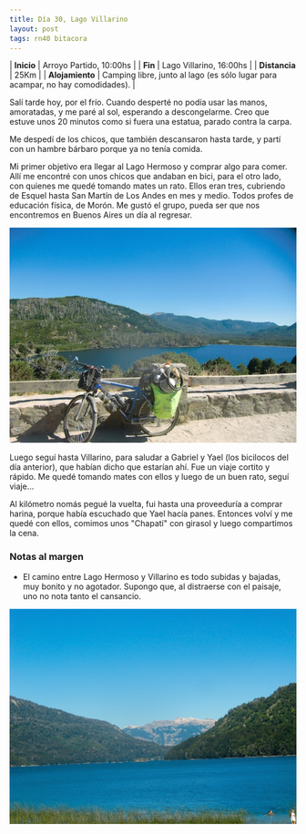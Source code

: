 ```yaml
---
title: Día 30, Lago Villarino
layout: post
tags: rn40 bitacora
---
```


| **Inicio** | Arroyo Partido, 10:00hs |
| **Fin**    | Lago Villarino, 16:00hs |
| **Distancia** | 25Km |
| **Alojamiento** | Camping libre, junto al lago (es sólo lugar para acampar, no hay comodidades). |

Salí tarde hoy, por el frío. Cuando desperté no podía usar las manos, amoratadas, y me paré al sol, esperando a descongelarme. Creo que estuve unos 20 minutos como si fuera una estatua, parado contra la carpa.

Me despedí de los chicos, que también descansaron hasta tarde, y partí con un hambre bárbaro porque ya no tenía comida.

Mi primer objetivo era llegar al Lago Hermoso y comprar algo para comer. Allí me encontré con unos chicos que andaban en bici, para el otro lado, con quienes me quedé tomando mates un rato. Ellos eran tres, cubriendo de Esquel hasta San Martín de Los Andes en mes y medio. Todos profes de educación física, de Morón. Me gustó el grupo, pueda ser que nos encontremos en Buenos Aires un día al regresar.

[![](/images/2015-02-04-lago-villarino_0_thumb.jpg)](/images/2015-02-04-lago-villarino_0.jpg)

Luego seguí hasta Villarino, para saludar a Gabriel y Yael (los bicilocos del día anterior), que habían dicho que estarían ahí. Fue un viaje cortito y rápido. Me quedé tomando mates con ellos y luego de un buen rato, seguí viaje...

Al kilómetro nomás pegué la vuelta, fui hasta una proveeduría a comprar harina, porque había escuchado que Yael hacía panes. Entonces volví y me quedé con ellos, comimos unos "Chapatí" con girasol y luego compartimos la cena.

### Notas al margen
 - El camino entre Lago Hermoso y Villarino es todo subidas y bajadas, muy bonito y no agotador. Supongo que, al distraerse con el paisaje, uno no nota tanto el cansancio.

[![](/images/2015-02-04-lago-villarino_1_thumb.jpg)](/images/2015-02-04-lago-villarino_1.jpg)